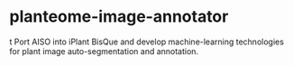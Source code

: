 # planteome-image-annotator
t
Port AISO into iPlant BisQue and develop machine-learning technologies for plant image auto-segmentation and annotation.
